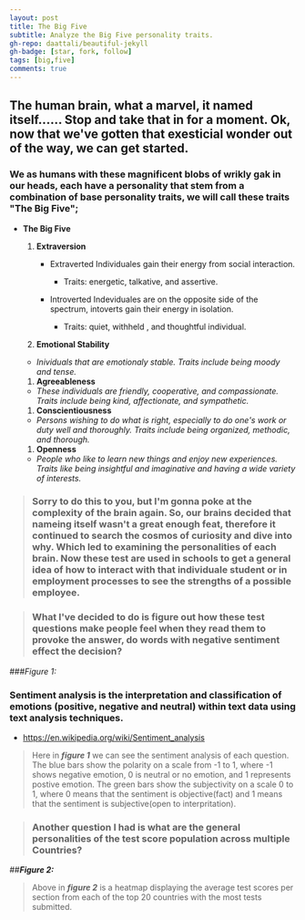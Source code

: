 ```yaml
---
layout: post
title: The Big Five
subtitle: Analyze the Big Five personality traits.
gh-repo: daattali/beautiful-jekyll
gh-badge: [star, fork, follow]
tags: [big,five]
comments: true
---
```

## The human brain, what a marvel, it named itself...... Stop and take that in for a moment. Ok, now that we've gotten that exesticial wonder out of the way, we can get started.


### We as humans with these magnificent blobs of wrikly gak in our heads, each have a personality that stem from a combination of base personality traits, we will call these traits "The Big Five";
- **The Big Five**
  1. **Extraversion**
  

      - Extraverted Individuales gain their energy from social interaction.
          - Traits: energetic, talkative, and assertive.


      - Introverted Indeviduales are on the opposite side of the spectrum, intoverts gain their energy in isolation.
          - Traits: quiet, withheld , and thoughtful individual.

  1. **Emotional Stability**
    - *Inividuals that are emotionaly stable. Traits include being moody and tense.*
  
  1. **Agreeableness**
    - *These individuals are friendly, cooperative, and compassionate. Traits include being kind, affectionate, and sympathetic.*
  
  1. **Conscientiousness**
    - *Persons wishing to do what is right, especially to do one's work or duty well and thoroughly. Traits include being organized, methodic, and thorough.*
  
  1. **Openness**
    - *People who like to learn new things and enjoy new experiences. Traits like being insightful and imaginative and having a wide variety of interests.*

>### Sorry to do this to you, but I'm gonna poke at the complexity of the brain again. So, our brains decided that nameing itself wasn't a great enough feat, therefore it continued to search the cosmos of curiosity and dive into why. Which led to examining the personalities of each brain. Now these test are used in schools to get a general idea of how to interact with that individuale student or in employment processes to see the strengths of a possible employee.

> ### What I've decided to do is figure out how these test questions make people feel when they read them to provoke the answer, do words with negative sentiment effect the decision?

###*Figure 1:*

### Sentiment analysis is the interpretation and classification of emotions (positive, negative and neutral) within text data using text analysis techniques.

- https://en.wikipedia.org/wiki/Sentiment_analysis

>Here in ***figure 1*** we can see the sentiment analysis of each question. The blue bars show the polarity on a scale from -1 to 1, where -1 shows negative emotion, 0 is neutral or no emotion, and  1 represents postive emotion. The green bars show the subjectivity on a scale 0 to 1, where 0 means that the sentiment is objective(fact) and 1 means that the sentiment is subjective(open to interpritation). 

> ### Another question I had is what are the general personalities of the test score population across multiple Countries?

##***Figure 2:***

>Above in ***figure 2*** is a heatmap displaying the average test scores per section from each of the top 20 countries with the most tests submitted. 


